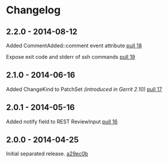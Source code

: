 # Changelog

## 2.2.0 - 2014-08-12
Added CommentAdded::comment event attribute [pull 18](https://github.com/sonyxperiadev/gerrit-events/pull/18)

Expose exit code and stderr of ssh commands [pull 19](https://github.com/sonyxperiadev/gerrit-events/pull/19)

## 2.1.0 - 2014-06-16
Added ChangeKind to PatchSet _(introduced in Gerrit 2.10)_ [pull 17](https://github.com/sonyxperiadev/gerrit-events/pull/17)

## 2.0.1 - 2014-05-16
Added notify field to REST ReviewInput [pull 16](https://github.com/sonyxperiadev/gerrit-events/pull/16)

## 2.0.0 - 2014-04-25
Initial separated release. [a29ec0b](https://github.com/sonyxperiadev/gerrit-events/commit/a29ec0b1f54b040ba2bd265c6f5269380f812034)
